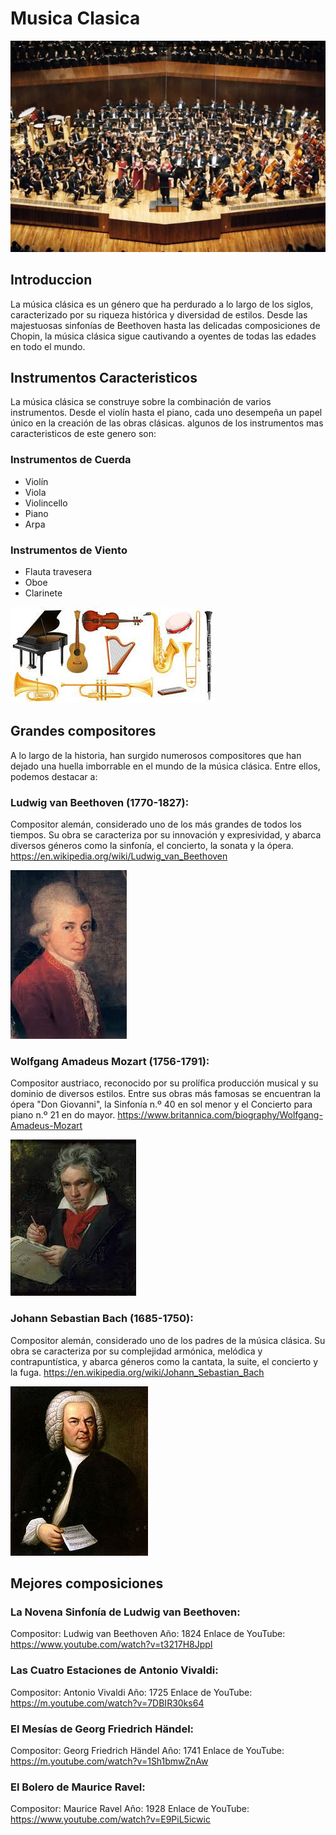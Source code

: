 # Musica Clasica
![symphony .png](symphony.png)
## Introduccion

La música clásica es un género que ha perdurado a lo largo de los siglos, caracterizado por su riqueza histórica y diversidad de estilos. Desde las majestuosas sinfonías de Beethoven hasta las delicadas composiciones de Chopin, la música clásica sigue cautivando a oyentes de todas las edades en todo el mundo.

## Instrumentos Caracteristicos
La música clásica se construye sobre la combinación de varios instrumentos. Desde el violín hasta el piano, cada uno desempeña un papel único en la creación de las obras clásicas. algunos de los instrumentos mas caracteristicos de este genero son:
### Instrumentos de Cuerda
   - Violín
   - Viola
   - Violincello
   - Piano
   - Arpa

### Instrumentos de Viento
   - Flauta travesera
   - Oboe
   - Clarinete

![instrumentos.png](instrumentos.png)


## Grandes compositores
A lo largo de la historia, han surgido numerosos compositores que han dejado una huella imborrable en el mundo de la música clásica. Entre ellos, podemos destacar a:

### Ludwig van Beethoven (1770-1827):
Compositor alemán, considerado uno de los más grandes de todos los tiempos. Su obra se caracteriza por su innovación y expresividad, y abarca diversos géneros como la sinfonía, el concierto, la sonata y la ópera.
https://en.wikipedia.org/wiki/Ludwig_van_Beethoven

![compositor.png](compositor.png)

### Wolfgang Amadeus Mozart (1756-1791):
Compositor austriaco, reconocido por su prolífica producción musical y su dominio de diversos estilos. Entre sus obras más famosas se encuentran la ópera "Don Giovanni", la Sinfonía n.º 40 en sol menor y el Concierto para piano n.º 21 en do mayor.
https://www.britannica.com/biography/Wolfgang-Amadeus-Mozart

![compositor2.png](compositor2.png)

### Johann Sebastian Bach (1685-1750):
Compositor alemán, considerado uno de los padres de la música clásica. Su obra se caracteriza por su complejidad armónica, melódica y contrapuntística, y abarca géneros como la cantata, la suite, el concierto y la fuga.
https://en.wikipedia.org/wiki/Johann_Sebastian_Bach

![compositor3.png](compositor3.png)

## Mejores composiciones

### La Novena Sinfonía de Ludwig van Beethoven:

Compositor: Ludwig van Beethoven
Año: 1824
Enlace de YouTube: https://www.youtube.com/watch?v=t3217H8JppI

### Las Cuatro Estaciones de Antonio Vivaldi:

Compositor: Antonio Vivaldi
Año: 1725
Enlace de YouTube: https://m.youtube.com/watch?v=7DBIR30ks64

### El Mesías de Georg Friedrich Händel:

Compositor: Georg Friedrich Händel
Año: 1741
Enlace de YouTube: https://m.youtube.com/watch?v=1Sh1bmwZnAw

### El Bolero de Maurice Ravel:

Compositor: Maurice Ravel
Año: 1928
Enlace de YouTube: https://www.youtube.com/watch?v=E9PiL5icwic

